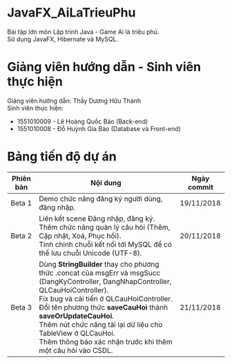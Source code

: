 # JavaFX_AiLaTrieuPhu
Bài tập lớn môn Lập trình Java - Game Ai là triệu phú.
<br />
Sử dụng JavaFX, Hibernate và MySQL.

# Giảng viên hướng dẫn - Sinh viên thực hiện
Giảng viên hướng dẫn: Thầy Dương Hữu Thành
<br />Sinh viên thực hiện:
<ul>
  <li>1551010009 - Lê Hoàng Quốc Bảo (Back-end)</li>
  <li>1551010008 - Đỗ Huỳnh Gia Bảo (Database và Front-end)</li>
</ul>

# Bảng tiến độ dự án
Phiên bản | Nội dung | Ngày commit
----------|----------|-------------
Beta 1 | Demo chức năng đăng ký người dùng, đăng nhập. | 19/11/2018
Beta 2 | Liên kết scene Đăng nhập, đăng ký.<br />Thêm chức năng quản lý câu hỏi (Thêm, Cập nhật, Xoá, Phục hồi).<br />Tinh chỉnh chuỗi kết nối tới MySQL để có thể lưu chuỗi Unicode (UTF-8). | 20/11/2018
Beta 3 | Dùng <strong>StringBuilder</strong> thay cho phương thức .concat của msgErr và msgSucc (DangKyController, DangNhapController, QLCauHoiController).<br />Fix bug và cải tiến ở QLCauHoiController.<br />Đổi tên phương thức <strong>saveCauHoi</strong> thành <strong>saveOrUpdateCauHoi</strong>.<br />Thêm nút chức năng tải lại dữ liệu cho TableView ở QLCauHoi.<br />Thêm thông báo xác nhận trước khi thêm một câu hỏi vào CSDL.| 21/11/2018
